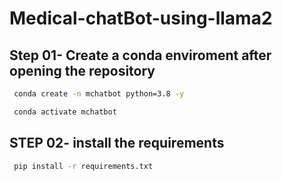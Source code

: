 # Medical-chatBot-using-llama2
## Step 01- Create a conda enviroment after opening the repository

~~~bash 
 conda create -n mchatbot python=3.8 -y

~~~ 


~~~bash 
 conda activate mchatbot

~~~ 


## STEP 02- install the requirements
~~~bash 
 pip install -r requirements.txt

~~~ 
